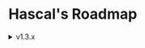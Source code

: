 # Hascal's Roadmap 

<details>
<summary>v1.3.x</summary>

### Base
- signals
- null safety
- use `std::array` for fixed sized array instead of `std::vector`
- redesign logo
- js backend(`hascal2js`)
- static variables

### Language
- multi library import :
```
use http, random
```

- lambdas :
```
var mythread = thread(@(1000,true){
    print("hi")
})
```

- function decorators :
```
@static
function add(a:int,b:int) : int {
    return a + b
}
```

### Standard Library
- `json`, `sqlite`, `thread` library
- `qt` wrapper

### Library Manager
- unistall library option

</details>

